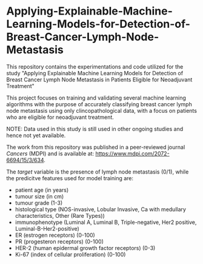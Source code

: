 # Applying-Explainable-Machine-Learning-Models-for-Detection-of-Breast-Cancer-Lymph-Node-Metastasis
This repository contains the experimentations and code utilized for the study "Applying Explainable Machine Learning Models for Detection of Breast Cancer Lymph Node Metastasis in Patients Eligible for Neoadjuvant Treatment"


This project focuses on training and validating several machine learning algorithms with the purpose of accurately classifying breast cancer lymph node metastasis using only clincopathological data, with a focus on patients who are eligible for neoadjuvant treatment.

NOTE: Data used in this study is still used in other ongoing studies and hence not yet available.

The work from this repository was published in a peer-reviewed journal *Cancers* (MDPI) and is available at: https://www.mdpi.com/2072-6694/15/3/634.

The *target* variable is the presence of lymph node metastasis (0/1), while the predicitve features used for model training are: 
- patient age (in years)
- tumour size (in cm)
- tumour grade (1-3)
- histological type (NOS-invasive, Lobular Invasive, Ca with medullary characteristics, Other (Rare Types))
- immunophenotype (Luminal A, Luminal B, Triple-negative, Her2 positive, Luminal-B-Her2-positive)
- ER (estrogen receptors) (0-100)
- PR (progesteron receptors) (0-100)
- HER-2 (human epidermal growth factor receptors) (0-3)
- Ki-67 (index of cellular proliferation) (0-100)
